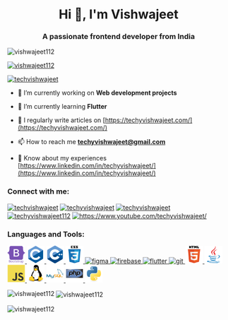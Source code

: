 <h1 align="center">Hi 👋, I'm Vishwajeet</h1>
<h3 align="center">A passionate frontend developer from India</h3>

<p align="left"> <img src="https://komarev.com/ghpvc/?username=vishwajeet112&label=Profile%20views&color=0e75b6&style=flat" alt="vishwajeet112" /> </p>

<p align="left"> <a href="https://github.com/ryo-ma/github-profile-trophy"><img src="https://github-profile-trophy.vercel.app/?username=vishwajeet112" alt="vishwajeet112" /></a> </p>

<p align="left"> <a href="https://twitter.com/techvishwajeet" target="blank"><img src="https://img.shields.io/twitter/follow/techvishwajeet?logo=twitter&style=for-the-badge" alt="techvishwajeet" /></a> </p>

- 🔭 I’m currently working on **Web development projects**

- 🌱 I’m currently learning **Flutter**

- 📝 I regularly write articles on [https://techyvishwajeet.com/](https://techyvishwajeet.com/)

- 📫 How to reach me **techyvishwajeet@gmail.com**

- 📄 Know about my experiences [https://www.linkedin.com/in/techyvishwajeet/](https://www.linkedin.com/in/techyvishwajeet/)

<h3 align="left">Connect with me:</h3>
<p align="left">
<a href="https://twitter.com/techvishwajeet" target="blank"><img align="center" src="https://raw.githubusercontent.com/rahuldkjain/github-profile-readme-generator/master/src/images/icons/Social/twitter.svg" alt="techvishwajeet" height="30" width="40" /></a>
<a href="https://linkedin.com/in/techyvishwajeet" target="blank"><img align="center" src="https://raw.githubusercontent.com/rahuldkjain/github-profile-readme-generator/master/src/images/icons/Social/linked-in-alt.svg" alt="techyvishwajeet" height="30" width="40" /></a>
<a href="https://fb.com/techyvishwajeet" target="blank"><img align="center" src="https://raw.githubusercontent.com/rahuldkjain/github-profile-readme-generator/master/src/images/icons/Social/facebook.svg" alt="techyvishwajeet" height="30" width="40" /></a>
<a href="https://instagram.com/techyvishwajeet112" target="blank"><img align="center" src="https://raw.githubusercontent.com/rahuldkjain/github-profile-readme-generator/master/src/images/icons/Social/instagram.svg" alt="techyvishwajeet112" height="30" width="40" /></a>
<a href="https://www.youtube.com/techyvishwajeet/" target="blank"><img align="center" src="https://raw.githubusercontent.com/rahuldkjain/github-profile-readme-generator/master/src/images/icons/Social/youtube.svg" alt="https://www.youtube.com/techyvishwajeet/" height="30" width="40" /></a>
</p>

<h3 align="left">Languages and Tools:</h3>
<p align="left"> <a href="https://getbootstrap.com" target="_blank" rel="noreferrer"> <img src="https://raw.githubusercontent.com/devicons/devicon/master/icons/bootstrap/bootstrap-plain-wordmark.svg" alt="bootstrap" width="40" height="40"/> </a> <a href="https://www.cprogramming.com/" target="_blank" rel="noreferrer"> <img src="https://raw.githubusercontent.com/devicons/devicon/master/icons/c/c-original.svg" alt="c" width="40" height="40"/> </a> <a href="https://www.w3schools.com/cpp/" target="_blank" rel="noreferrer"> <img src="https://raw.githubusercontent.com/devicons/devicon/master/icons/cplusplus/cplusplus-original.svg" alt="cplusplus" width="40" height="40"/> </a> <a href="https://www.w3schools.com/css/" target="_blank" rel="noreferrer"> <img src="https://raw.githubusercontent.com/devicons/devicon/master/icons/css3/css3-original-wordmark.svg" alt="css3" width="40" height="40"/> </a> <a href="https://www.figma.com/" target="_blank" rel="noreferrer"> <img src="https://www.vectorlogo.zone/logos/figma/figma-icon.svg" alt="figma" width="40" height="40"/> </a> <a href="https://firebase.google.com/" target="_blank" rel="noreferrer"> <img src="https://www.vectorlogo.zone/logos/firebase/firebase-icon.svg" alt="firebase" width="40" height="40"/> </a> <a href="https://flutter.dev" target="_blank" rel="noreferrer"> <img src="https://www.vectorlogo.zone/logos/flutterio/flutterio-icon.svg" alt="flutter" width="40" height="40"/> </a> <a href="https://git-scm.com/" target="_blank" rel="noreferrer"> <img src="https://www.vectorlogo.zone/logos/git-scm/git-scm-icon.svg" alt="git" width="40" height="40"/> </a> <a href="https://www.w3.org/html/" target="_blank" rel="noreferrer"> <img src="https://raw.githubusercontent.com/devicons/devicon/master/icons/html5/html5-original-wordmark.svg" alt="html5" width="40" height="40"/> </a> <a href="https://www.java.com" target="_blank" rel="noreferrer"> <img src="https://raw.githubusercontent.com/devicons/devicon/master/icons/java/java-original.svg" alt="java" width="40" height="40"/> </a> <a href="https://developer.mozilla.org/en-US/docs/Web/JavaScript" target="_blank" rel="noreferrer"> <img src="https://raw.githubusercontent.com/devicons/devicon/master/icons/javascript/javascript-original.svg" alt="javascript" width="40" height="40"/> </a> <a href="https://www.linux.org/" target="_blank" rel="noreferrer"> <img src="https://raw.githubusercontent.com/devicons/devicon/master/icons/linux/linux-original.svg" alt="linux" width="40" height="40"/> </a> <a href="https://www.mysql.com/" target="_blank" rel="noreferrer"> <img src="https://raw.githubusercontent.com/devicons/devicon/master/icons/mysql/mysql-original-wordmark.svg" alt="mysql" width="40" height="40"/> </a> <a href="https://www.php.net" target="_blank" rel="noreferrer"> <img src="https://raw.githubusercontent.com/devicons/devicon/master/icons/php/php-original.svg" alt="php" width="40" height="40"/> </a> <a href="https://www.python.org" target="_blank" rel="noreferrer"> <img src="https://raw.githubusercontent.com/devicons/devicon/master/icons/python/python-original.svg" alt="python" width="40" height="40"/> </a> </p>

<p><img align="left" src="https://github-readme-stats.vercel.app/api/top-langs?username=vishwajeet112&show_icons=true&locale=en&layout=compact" alt="vishwajeet112" /></p>

<p>&nbsp;<img align="center" src="https://github-readme-stats.vercel.app/api?username=vishwajeet112&show_icons=true&locale=en" alt="vishwajeet112" /></p>

<p><img align="center" src="https://github-readme-streak-stats.herokuapp.com/?user=vishwajeet112&" alt="vishwajeet112" /></p>
